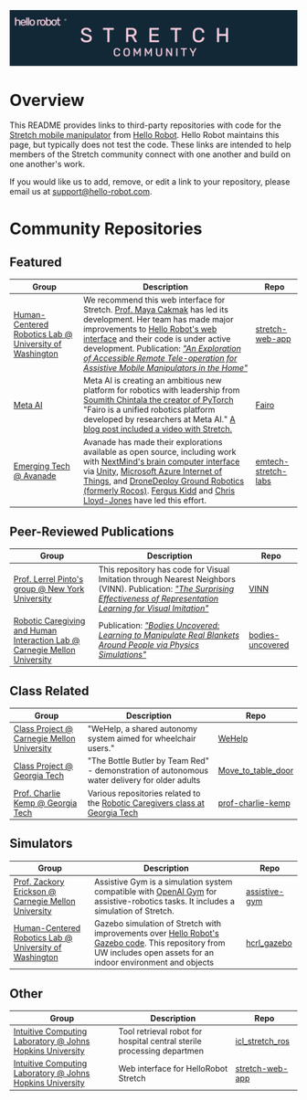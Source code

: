 ![](./images/banner.png)
# Overview

This README provides links to third-party repositories with code for the [Stretch mobile manipulator](https://hello-robot.com/product) from [Hello Robot](https://hello-robot.com). Hello Robot maintains this page, but typically does not test the code. These links are intended to help members of the Stretch community connect with one another and build on one another's work. 

If you would like us to add, remove, or edit a link to your repository, please email us at <support@hello-robot.com>.

# Community Repositories

## Featured
| Group                                                        | Description                                                  | Repo                                                         |
| ------------------------------------------------------------ | ------------------------------------------------------------ | ------------------------------------------------------------ |
| [Human-Centered Robotics Lab @ University of Washington](https://hcrlab.cs.washington.edu/) | We recommend this web interface for Stretch. [Prof. Maya Cakmak](https://homes.cs.washington.edu/~mcakmak/) has led its development. Her team has made major improvements to [Hello Robot's web interface](https://github.com/hello-robot/stretch_web_interface) and their code is under active development. Publication: [*"An Exploration of Accessible Remote Tele-operation for Assistive Mobile Manipulators in the Home"*](https://ieeexplore.ieee.org/abstract/document/9515511)| [stretch-web-app](https://github.com/intuitivecomputing/stretch-web-app) |
| [Meta AI](https://ai.facebook.com/) | Meta AI is creating an ambitious new platform for robotics with leadership from [Soumith Chintala the creator of PyTorch](https://www.linkedin.com/in/soumith) "Fairo is a unified robotics platform developed by researchers at Meta AI." [A blog post included a video with Stretch.](https://ai.facebook.com/blog/droidlet-a-one-stop-shop-for-modularly-building-intelligent-agents/) | [Fairo](https://github.com/facebookresearch/fairo) |
| [Emerging Tech @ Avanade](https://www.avanade.com/thinking/research-and-insights/trendlines/emerging-technologies) | Avanade has made their explorations available as open source, including work with [NextMind's brain computer interface](https://www.next-mind.com/technology/) via [Unity](https://unity.com/), [Microsoft Azure Internet of Things](https://azure.microsoft.com/en-us/solutions/iot/#overview), and [DroneDeploy Ground Robotics (formerly Rocos)](https://www.dronedeploy.com/product/ground-robotics/). [Fergus Kidd](https://uk.linkedin.com/in/fergus-kidd-1a222667) and [Chris Lloyd-Jones](https://uk.linkedin.com/in/chrislloydjones) have led this effort.| [emtech-stretch-labs](https://github.com/Avanade/emtech-stretch-labs)|

## Peer-Reviewed Publications
| Group                                                        | Description                                                  | Repo                                                         |
| ------------------------------------------------------------ | ------------------------------------------------------------ | ------------------------------------------------------------ |
| [Prof. Lerrel Pinto's group @ New York University](https://www.lerrelpinto.com/group/) | This repository has code for Visual Imitation through Nearest Neighbors (VINN). Publication: [*"The Surprising Effectiveness of Representation Learning for Visual Imitation"*](http://www.roboticsproceedings.org/rss18/p010.pdf) | [VINN](https://github.com/jyopari/VINN/tree/main) |
| [Robotic Caregiving and Human Interaction Lab @ Carnegie Mellon University](https://rchi-lab.github.io/) | Publication: [*"Bodies Uncovered: Learning to Manipulate Real Blankets Around People via Physics Simulations"*](https://ieeexplore.ieee.org/document/9681203) | [bodies-uncovered](https://github.com/RCHI-Lab/bodies-uncovered) |

## Class Related
| Group                                                        | Description                                                  | Repo                                                         |
| ------------------------------------------------------------ | ------------------------------------------------------------ | ------------------------------------------------------------ |
| [Class Project @ Carnegie Mellon University](https://zackory.com/rc2022/) | "WeHelp, a shared autonomy system aimed for wheelchair users." | [WeHelp](https://github.com/Walleclipse/WeHelp) |
| [Class Project @ Georgia Tech](https://sites.gatech.edu/robotic-caregivers/) | "The Bottle Butler by Team Red" - demonstration of autonomous water delivery for older adults | [Move_to_table_door](https://github.com/naveenbiitk/Move_to_table_door) |
| [Prof. Charlie Kemp @ Georgia Tech](https://charliekemp.com/) | Various repositories related to the [Robotic Caregivers class at Georgia Tech](https://sites.gatech.edu/robotic-caregivers/) | [prof-charlie-kemp](https://github.com/prof-charlie-kemp) |


## Simulators
| Group                                                        | Description                                                  | Repo                                                         |
| ------------------------------------------------------------ | ------------------------------------------------------------ | ------------------------------------------------------------ |
| [Prof. Zackory Erickson @ Carnegie Mellon University](https://zackory.com/) | Assistive Gym is a simulation system compatible with [OpenAI Gym](https://github.com/openai/gym) for assistive-robotics tasks. It includes a simulation of Stretch. | [assistive-gym](https://github.com/Healthcare-Robotics/assistive-gym) |
| [Human-Centered Robotics Lab @ University of Washington](https://hcrlab.cs.washington.edu/) | Gazebo simulation of Stretch with improvements over [Hello Robot's Gazebo code](https://github.com/hello-robot/stretch_ros/tree/master/stretch_gazebo). This repository from UW includes open assets for an indoor environment and objects | [hcrl_gazebo](https://github.com/hcrlab/hcrl_gazebo) |

## Other
| Group                                                        | Description                                                  | Repo                                                         |
| ------------------------------------------------------------ | ------------------------------------------------------------ | ------------------------------------------------------------ |
| [Intuitive Computing Laboratory @ Johns Hopkins University](http://intuitivecomputing.jhu.edu/) | Tool retrieval robot for hospital central sterile processing departmen | [icl_stretch_ros](https://github.com/intuitivecomputing/icl_stretch_ros) |
| [Intuitive Computing Laboratory @ Johns Hopkins University](http://intuitivecomputing.jhu.edu/) | Web interface for HelloRobot Stretch                         | [stretch-web-app](https://github.com/intuitivecomputing/stretch-web-app) |


